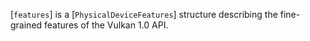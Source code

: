 [`features`] is a [`PhysicalDeviceFeatures`] structure describing
the fine-grained features of the Vulkan 1.0 API.